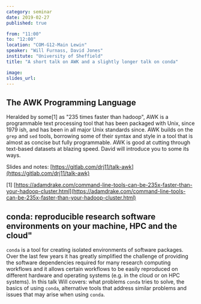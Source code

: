 ```yaml
---
category: seminar
date: 2019-02-27
published: true

from: "11:00"
to: "12:00"
location: "COM-G12-Main Lewin"
speaker: "Will Furnass, David Jones"
institute: "University of Sheffield"
title: "A short talk on AWK and a slightly longer talk on conda"

image:
slides_url:
---
```

##  The AWK Programming Language

Heralded by some[1] as "235 times faster than hadoop",
AWK is a programmable text processing tool that
has been packaged with Unix, since 1979 ish,
and has been in all major Unix standards since.
AWK builds on the `grep` and `sed` tools,
borrowing some of their syntax and style in
a tool that is almost as concise but fully programmable.
AWK is good at cutting through text-based datasets at blazing speed.
David will introduce you to some its ways.

Slides and notes: [https://gitlab.com/drj11/talk-awk](https://gitlab.com/drj11/talk-awk)

[1] [https://adamdrake.com/command-line-tools-can-be-235x-faster-than-your-hadoop-cluster.html](https://adamdrake.com/command-line-tools-can-be-235x-faster-than-your-hadoop-cluster.html)


## conda: reproducible research software environments on your machine, HPC and the cloud"

`conda` is a tool for creating isolated environments of software
packages. Over the last few years it has greatly simplified the
challenge of providing the software dependencies required for many
research computing workflows and it allows certain workflows to be
easily reproduced on different hardware and operating systems (e.g. in
the cloud or on HPC systems). In this talk Will covers: what problems
`conda` tries to solve, the basics of using `conda`, alternative tools
that address similar problems and issues that may arise when using
`conda`.
